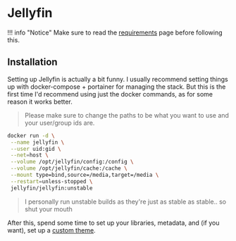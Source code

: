 # Jellyfin

!!! info "Notice"
    Make sure to read the [requirements](../../requirements.md) page before following this.

## Installation

Setting up Jellyfin is actually a bit funny. I usually recommend setting things up with docker-compose + portainer for managing the stack. But this is the first time I'd recommend using just the docker commands, as for some reason it works better.

> Please make sure to change the paths to be what you want to use and your user/group ids are.

```bash
docker run -d \
 --name jellyfin \
 --user uid:gid \
 --net=host \
 --volume /opt/jellyfin/config:/config \
 --volume /opt/jellyfin/cache:/cache \
 --mount type=bind,source=/media,target=/media \
 --restart=unless-stopped \
 jellyfin/jellyfin:unstable
```

> I personally run unstable builds as they're just as stable as stable.. so shut your mouth

After this, spend some time to set up your libraries, metadata, and (if you want), set up a [custom theme](https://jellyfin.org/docs/general/clients/css-customization.html).
